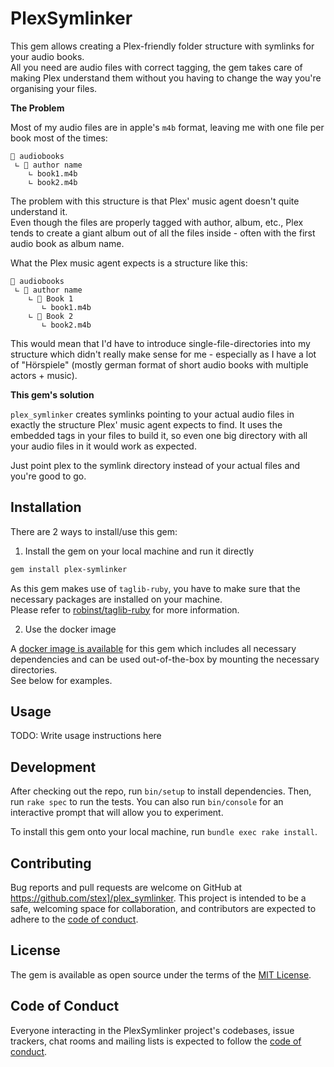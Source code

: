 # PlexSymlinker

This gem allows creating a Plex-friendly folder structure with symlinks for your audio books.  
All you need are audio files with correct tagging, the gem takes care of making Plex understand them without you having to change the way you're organising your files.

**The Problem**

Most of my audio files are in apple's `m4b` format, leaving me with one file per book most of the times:

    📁 audiobooks
     ∟ 📁 author name
        ∟ book1.m4b
        ∟ book2.m4b

The problem with this structure is that Plex' music agent doesn't quite understand it.  
Even though the files are properly tagged with author, album, etc., Plex tends to create a giant
album out of all the files inside - often with the first audio book as album name.

What the Plex music agent expects is a structure like this:

    📁 audiobooks
     ∟ 📁 author name
        ∟ 📁 Book 1
           ∟ book1.m4b
        ∟ 📁 Book 2
           ∟ book2.m4b

This would mean that I'd have to introduce single-file-directories into my structure which didn't really make
sense for me - especially as I have a lot of "Hörspiele" (mostly german format of short audio books with multiple
actors + music).

**This gem's solution**

`plex_symlinker` creates symlinks pointing to your actual audio files in exactly the structure Plex' music agent
expects to find. It uses the embedded tags in your files to build it, so even one big directory with
all your audio files in it would work as expected.

Just point plex to the symlink directory instead of your actual files and you're good to go.

## Installation

There are 2 ways to install/use this gem:

1. Install the gem on your local machine and run it directly

```bash
gem install plex-symlinker
```

As this gem makes use of `taglib-ruby`, you have to make sure that the necessary packages are installed on your machine.  
Please refer to [robinst/taglib-ruby](https://github.com/robinst/taglib-ruby#installation) for more information.

2. Use the docker image

A [docker image is available](https://hub.docker.com/repository/docker/sterexx/plex_symlinker) for this gem which includes
all necessary dependencies and can be used out-of-the-box by mounting the necessary directories.  
See below for examples.

## Usage

TODO: Write usage instructions here

## Development

After checking out the repo, run `bin/setup` to install dependencies. Then, run `rake spec` to run the tests. You can also run `bin/console` for an interactive prompt that will allow you to experiment.

To install this gem onto your local machine, run `bundle exec rake install`.

## Contributing

Bug reports and pull requests are welcome on GitHub at https://github.com/stex]/plex_symlinker. This project is intended to be a safe, welcoming space for collaboration, and contributors are expected to adhere to the [code of conduct](https://github.com/[USERNAME]/plex-symlinker/blob/master/CODE_OF_CONDUCT.md).

## License

The gem is available as open source under the terms of the [MIT License](https://opensource.org/licenses/MIT).

## Code of Conduct

Everyone interacting in the PlexSymlinker project's codebases, issue trackers, chat rooms and mailing lists is expected to follow the [code of conduct](https://github.com/stex/plex-symlinker/blob/master/CODE_OF_CONDUCT.md).
